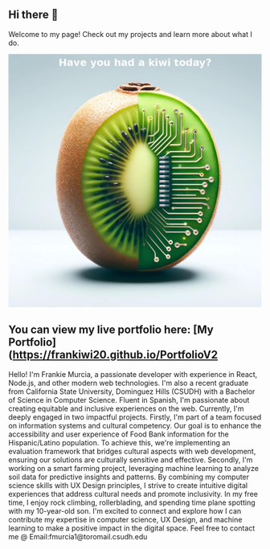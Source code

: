 ## Hi there 👋


Welcome to my page! Check out my projects and learn more about what I do.

<!-- Uncomment and add your banner image URL once it's ready -->
 ![Portfolio Banner](https://github.com/Frankiwi20/Frankiwi20/blob/main/kiwi_with_text_larger.jpg) 

## You can view my live portfolio here: [My Portfolio](https://frankiwi20.github.io/PortfolioV2



<!--## Projects

### Project 1
Description of project 1.

### Project 2
Description of project 2.

### Project 3
Description of project 3.--!>

Hello! I'm Frankie Murcia, a passionate developer with experience in React, Node.js, and other modern web technologies. I'm also a recent graduate from California State University, Dominguez Hills (CSUDH) with a Bachelor of Science in Computer Science. Fluent in Spanish, I'm passionate about creating equitable and inclusive experiences on the web. Currently, I'm deeply engaged in two impactful projects. Firstly, I'm part of a team focused on information systems and cultural competency. Our goal is to enhance the accessibility and user experience of Food Bank information for the Hispanic/Latino population. To achieve this, we're implementing an evaluation framework that bridges cultural aspects with web development, ensuring our solutions are culturally sensitive and effective. Secondly, I'm working on a smart farming project, leveraging machine learning to analyze soil data for predictive insights and patterns. By combining my computer science skills with UX Design principles, I strive to create intuitive digital experiences that address cultural needs and promote inclusivity. In my free time, I enjoy rock climbing, rollerblading, and spending time plane spotting with my 10-year-old son. I'm excited to connect and explore how I can contribute my expertise in computer science, UX Design, and machine learning to make a positive impact in the digital space.

Feel free to contact me @
Email:fmurcia1@toromail.csudh.edu

